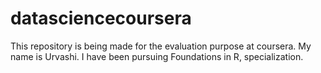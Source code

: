 # datasciencecoursera
This repository is being made for the evaluation purpose at coursera. 
My name is Urvashi. I have been pursuing Foundations in R, specialization.
